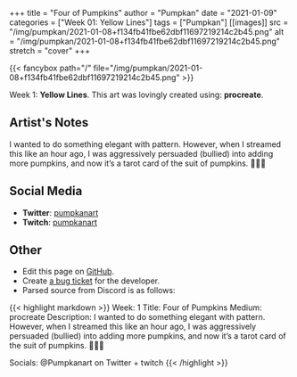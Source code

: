+++
title =       "Four of Pumpkins"
author =      "Pumpkan"
date =        "2021-01-09"
categories =  ["Week 01: Yellow Lines"]
tags =        ["Pumpkan"]
[[images]]
                      src = "/img/pumpkan/2021-01-08+f134fb41fbe62dbf11697219214c2b45.png"
                      alt = "/img/pumpkan/2021-01-08+f134fb41fbe62dbf11697219214c2b45.png"
                      stretch = "cover"
+++


{{< fancybox path="/" file="/img/pumpkan/2021-01-08+f134fb41fbe62dbf11697219214c2b45.png" >}}


Week 1: **Yellow Lines**. This art was lovingly created using: **procreate**.

## Artist's Notes

I wanted to do something elegant with pattern. However, when I streamed this like an hour ago, I was aggressively persuaded (bullied) into adding more pumpkins, and now it’s a tarot card of the suit of pumpkins. 🤷🏻‍♀️

## Social Media

- **Twitter**: [pumpkanart]()
- **Twitch**: [pumpkanart]()


## Other

- Edit this page on [GitHub](https://github.com/teaminkling/web-refresh/edit/main/blog/content/blog/pumpkan-week-1-e8d5.md).
- Create [a bug ticket](https://github.com/teaminkling/web-refresh/issues/new?assignees=&labels=bug&template=problem-report.md&title=) for the developer.
- Parsed source from Discord is as follows:

{{< highlight markdown >}}
Week: 1
Title: Four of Pumpkins
Medium: procreate
Description: I wanted to do something elegant with pattern. However, when I streamed this like an hour ago, I was aggressively persuaded (bullied) into adding more pumpkins, and now it’s a tarot card of the suit of pumpkins. 🤷🏻‍♀️ 

Socials: @Pumpkanart on Twitter + twitch
{{< /highlight >}}